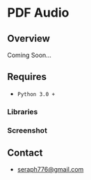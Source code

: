 # PDF Audio


## Overview

Coming Soon...

##  Requires
- `Python 3.0 +` 

### Libraries


### Screenshot


##  Contact
- [seraph776@gmail.com]()

